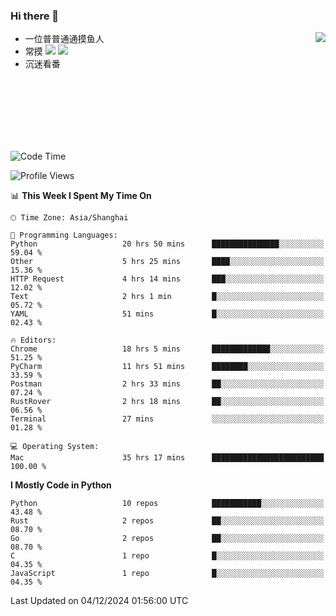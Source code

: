 ### Hi there 👋


<a href="https://github.com/yanlc39">
  <img align="right" src="https://github-readme-stats.vercel.app/api?username=yanlc39&show_icons=true&hide_border=true&icon_color=586069&title_color=a0a9af">
</a>

- 一位普普通通摸鱼人
- 常摸 ![](https://img.shields.io/badge/-Python-3e74a2?style=flat-square&logo=Python&logoColor=fff) ![](https://img.shields.io/badge/-C%2B%2B-brightgreen?style=flat-square)
- 沉迷看番



<br><br><br><br><br><br>


<!--START_SECTION:waka-->
![Code Time](http://img.shields.io/badge/Code%20Time-555%20hrs%2037%20mins-blue)

![Profile Views](http://img.shields.io/badge/Profile%20Views-0-blue)

📊 **This Week I Spent My Time On** 

```text
🕑︎ Time Zone: Asia/Shanghai

💬 Programming Languages: 
Python                   20 hrs 50 mins      ███████████████░░░░░░░░░░   59.04 % 
Other                    5 hrs 25 mins       ████░░░░░░░░░░░░░░░░░░░░░   15.36 % 
HTTP Request             4 hrs 14 mins       ███░░░░░░░░░░░░░░░░░░░░░░   12.02 % 
Text                     2 hrs 1 min         █░░░░░░░░░░░░░░░░░░░░░░░░   05.72 % 
YAML                     51 mins             █░░░░░░░░░░░░░░░░░░░░░░░░   02.43 % 

🔥 Editors: 
Chrome                   18 hrs 5 mins       █████████████░░░░░░░░░░░░   51.25 % 
PyCharm                  11 hrs 51 mins      ████████░░░░░░░░░░░░░░░░░   33.59 % 
Postman                  2 hrs 33 mins       ██░░░░░░░░░░░░░░░░░░░░░░░   07.24 % 
RustRover                2 hrs 18 mins       ██░░░░░░░░░░░░░░░░░░░░░░░   06.56 % 
Terminal                 27 mins             ░░░░░░░░░░░░░░░░░░░░░░░░░   01.28 % 

💻 Operating System: 
Mac                      35 hrs 17 mins      █████████████████████████   100.00 % 
```

**I Mostly Code in Python** 

```text
Python                   10 repos            ███████████░░░░░░░░░░░░░░   43.48 % 
Rust                     2 repos             ██░░░░░░░░░░░░░░░░░░░░░░░   08.70 % 
Go                       2 repos             ██░░░░░░░░░░░░░░░░░░░░░░░   08.70 % 
C                        1 repo              █░░░░░░░░░░░░░░░░░░░░░░░░   04.35 % 
JavaScript               1 repo              █░░░░░░░░░░░░░░░░░░░░░░░░   04.35 % 
```




 Last Updated on 04/12/2024 01:56:00 UTC
<!--END_SECTION:waka-->
